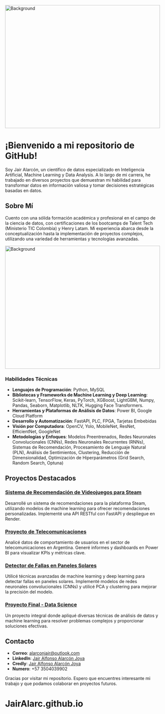 
<img src="https://image-assets.manpower.volcanic.cloud/api/v1/assets/images/c571cdcead215de25bd00d2303d71afc" alt="Background" width="100%" height="400">

# ¡Bienvenido a mi repositorio de GitHub!

Soy Jair Alarcón, un científico de datos especializado en Inteligencia Artificial, Machine Learning y Data Analysis. A lo largo de mi carrera, he trabajado en diversos proyectos que demuestran mi habilidad para transformar datos en información valiosa y tomar decisiones estratégicas basadas en datos.

## Sobre Mí

Cuento con una sólida formación académica y profesional en el campo de la ciencia de datos, con certificaciones de los bootcamps de Talent Tech (Ministerio TIC Colombia) y Henry Latam. Mi experiencia abarca desde la conceptualización hasta la implementación de proyectos complejos, utilizando una variedad de herramientas y tecnologías avanzadas.

<img src="https://www.analytics.cl/wp-content/uploads/2017/12/AAEAAQAAAAAAAAyEAAAAJDg1ZTIwZTk0LThiZDgtNDczOC1hMDMwLTRmMzc2YjA3NjdkNw-768x494.jpg" alt="Background" width="100%" height="400">

### Habilidades Técnicas

- **Lenguajes de Programación**: Python, MySQL
- **Bibliotecas y Frameworks de Machine Learning y Deep Learning**: Scikit-learn, TensorFlow, Keras, PyTorch, XGBoost, LightGBM, Numpy, Pandas, Seaborn, Matplotlib, NLTK, Hugging Face Transformers.
- **Herramientas y Plataformas de Análisis de Datos**: Power BI, Google Cloud Platform
- **Desarrollo y Automatización**: FastAPI, PLC, FPGA, Tarjetas Embebidas
- **Visión por Computadora**: OpenCV, Yolo, MobileNet, ResNet, EfficientNet, GoogleNet
- **Metodologías y Enfoques**: Modelos Preentrenados, Redes Neuronales Convolucionales (CNNs), Redes Neuronales Recurrentes (RNNs), Sistemas de Recomendación, Procesamiento de Lenguaje Natural (PLN), Análisis de Sentimientos, Clustering, Reducción de Dimensionalidad, Optimización de Hiperparámetros (Grid Search, Random Search, Optuna)

## Proyectos Destacados

### [Sistema de Recomendación de Videojuegos para Steam](https://github.com/JairAlarc/RECOMENDACIONES-STEAM)

Desarrollé un sistema de recomendaciones para la plataforma Steam, utilizando modelos de machine learning para ofrecer recomendaciones personalizadas. Implementé una API RESTful con FastAPI y despliegue en Render.

### [Proyecto de Telecomunicaciones](https://github.com/JairAlarc/TELECOMUNICACIONES)

Analicé datos de comportamiento de usuarios en el sector de telecomunicaciones en Argentina. Generé informes y dashboards en Power BI para visualizar KPIs y métricas clave.

### [Detector de Fallas en Paneles Solares](https://github.com/JairAlarc/Detector_Fallas_Panel_Solar)

Utilicé técnicas avanzadas de machine learning y deep learning para detectar fallas en paneles solares. Implementé modelos de redes neuronales convolucionales (CNNs) y utilicé PCA y clustering para mejorar la precisión del modelo.

### [Proyecto Final - Data Science](https://github.com/JairAlarc/Proyecto-final)

Un proyecto integral donde apliqué diversas técnicas de análisis de datos y machine learning para resolver problemas complejos y proporcionar soluciones efectivas.

## Contacto

- **Correo**: alarconjair@outlook.com
- **LinkedIn**: [Jair Alfonso Alarcón Joya](https://www.linkedin.com/in/jair-alfonso-alarcon-joya-71330926a)
- **Credly**: [Jair Alfonso Alarcón Joya](https://www.credly.com/users/jair-alarcon)
- **Numero**: +57 3504039902

Gracias por visitar mi repositorio. Espero que encuentres interesante mi trabajo y que podamos colaborar en proyectos futuros.
# JairAlarc.github.io
